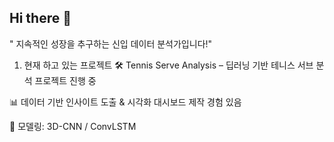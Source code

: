 ## Hi there 👋

" 지속적인 성장을 추구하는 신입 데이터 분석가입니다!"


1. 현재 하고 있는 프로젝트
🛠️ Tennis Serve Analysis – 딥러닝 기반 테니스 서브 분석 프로젝트 진행 중

📊 데이터 기반 인사이트 도출 & 시각화 대시보드 제작 경험 있음

🤖 모델링: 3D-CNN / ConvLSTM
